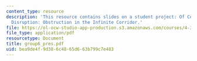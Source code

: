 ```yaml
---
content_type: resource
description: 'This resource contains slides on a student project: Of Cognizance and
  Disruption: Obstruction in the Infinite Corridor.'
file: https://ol-ocw-studio-app-production.s3.amazonaws.com/courses/4-303-the-production-of-space-art-architecture-and-urbanism-in-dialogue-fall-2006/bea9de4f9d386c4865d663b799c7e483_group6_pres.pdf
file_type: application/pdf
resourcetype: Document
title: group6_pres.pdf
uid: bea9de4f-9d38-6c48-65d6-63b799c7e483
---
```

